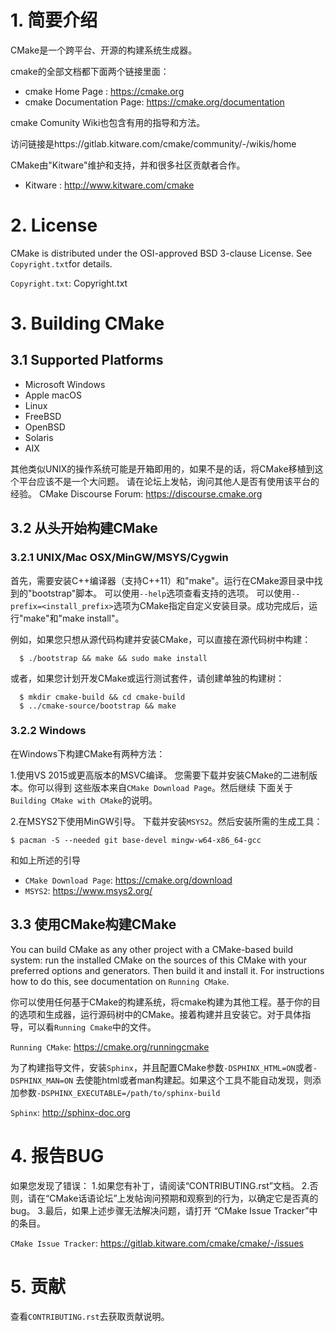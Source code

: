 
# 1. 简要介绍
CMake是一个跨平台、开源的构建系统生成器。

cmake的全部文档都下面两个链接里面：
* cmake Home Page :  https://cmake.org
* cmake Documentation Page:  https://cmake.org/documentation

cmake Comunity Wiki也包含有用的指导和方法。

访问链接是https://gitlab.kitware.com/cmake/community/-/wikis/home


CMake由"Kitware"维护和支持，并和很多社区贡献者合作。

* Kitware : http://www.kitware.com/cmake

# 2. License

CMake is distributed under the OSI-approved BSD 3-clause License.
See `Copyright.txt`for details.

`Copyright.txt`: Copyright.txt

# 3. Building CMake

## 3.1 Supported Platforms

* Microsoft Windows
* Apple macOS
* Linux
* FreeBSD
* OpenBSD
* Solaris
* AIX

其他类似UNIX的操作系统可能是开箱即用的，如果不是的话，将CMake移植到这个平台应该不是一个大问题。
请在论坛上发帖，询问其他人是否有使用该平台的经验。
CMake Discourse Forum: https://discourse.cmake.org

## 3.2 从头开始构建CMake
### 3.2.1 UNIX/Mac OSX/MinGW/MSYS/Cygwin

首先，需要安装C++编译器（支持C++11）和"make"。运行在CMake源目录中找到的"bootstrap"脚本。
可以使用``--help``选项查看支持的选项。
可以使用``--prefix=<install_prefix>``选项为CMake指定自定义安装目录。成功完成后，运行"make"和"make install"。

例如，如果您只想从源代码构建并安装CMake，可以直接在源代码树中构建：
```
  $ ./bootstrap && make && sudo make install
```
或者，如果您计划开发CMake或运行测试套件，请创建单独的构建树：

```
  $ mkdir cmake-build && cd cmake-build
  $ ../cmake-source/bootstrap && make
```

### 3.2.2 Windows

在Windows下构建CMake有两种方法：

1.使用VS 2015或更高版本的MSVC编译。
您需要下载并安装CMake的二进制版本。你可以得到
这些版本来自`CMake Download Page`。然后继续
下面关于`Building CMake with CMake`的说明。

2.在MSYS2下使用MinGW引导。
下载并安装`MSYS2`。然后安装所需的生成工具：
```
$ pacman -S --needed git base-devel mingw-w64-x86_64-gcc
```
和如上所述的引导
* `CMake Download Page`: https://cmake.org/download
* `MSYS2`: https://www.msys2.org/


## 3.3 使用CMake构建CMake

You can build CMake as any other project with a CMake-based build system:
run the installed CMake on the sources of this CMake with your preferred
options and generators. Then build it and install it.
For instructions how to do this, see documentation on `Running CMake`.

你可以使用任何基于CMake的构建系统，将cmake构建为其他工程。基于你的目的选项和生成器，运行源码树中的CMake。接着构建并且安装它。对于具体指导，可以看`Running Cmake`中的文件。

`Running CMake`: https://cmake.org/runningcmake

为了构建指导文件，安装`Sphinx`，并且配置CMake参数`-DSPHINX_HTML=ON`或者`-DSPHINX_MAN=ON` 去使能html或者man构建起。如果这个工具不能自动发现，则添加参数`-DSPHINX_EXECUTABLE=/path/to/sphinx-build`

`Sphinx`: http://sphinx-doc.org

# 4. 报告BUG
如果您发现了错误：
1.如果您有补丁，请阅读“CONTRIBUTING.rst”文档。
2.否则，请在“CMake话语论坛”上发帖询问预期和观察到的行为，以确定它是否真的bug。
3.最后，如果上述步骤无法解决问题，请打开
“CMake Issue Tracker”中的条目。

`CMake Issue Tracker`: https://gitlab.kitware.com/cmake/cmake/-/issues

# 5. 贡献
查看`CONTRIBUTING.rst`去获取贡献说明。
